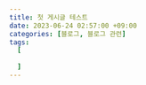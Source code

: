 ```yaml
---
title: 첫 게시글 테스트
date: 2023-06-24 02:57:00 +09:00
categories: [블로그, 블로그 관련]
tags:
  [
    
  ]
---
```

